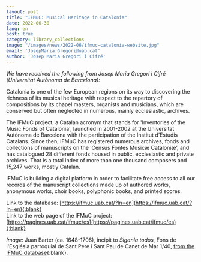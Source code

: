 ```yaml
---
layout: post
title: "IFMuC: Musical Heritage in Catalonia"
date: 2022-06-30
lang: en
post: true
category: library_collections
image: "/images/news/2022-06/ifmuc-catalonia-website.jpg"
email: 'JosepMaria.Gregori@uab.cat'
author: 'Josep Maria Gregori i Cifré'
---
```


_We have received the following from Josep Maria Gregori i Cifré (Universitat Autònoma de Barcelona):_  

Catalonia is one of the few European regions on its way to discovering the richness of its musical heritage with respect to the repertory of compositions by its chapel masters, organists and musicians, which are conserved but often neglected in numerous, mainly ecclesiastic, archives.  

The IFMuC project, a Catalan acronym that stands for 'Inventories of the Music Fonds of Catalonia', launched in 2001-2002 at the Universitat Autònoma de Barcelona with the participation of the Institut d’Estudis Catalans. Since then, IFMuC has registered numerous archives, fonds and collections of manuscripts on the ‘Census Fontes Musicæ Cataloniæ’, and has catalogued 28 different fonds housed in public, ecclesiastic and private archives. That is a total index of more than one thousand composers and 15,247 works, mostly Catalan.  

IFMuC is building a digital platform in order to facilitate free access to all our records of the manuscript collections made up of authored works, anonymous works, choir books, polyphonic books, and printed scores.  

Link to the database: [https://ifmuc.uab.cat/?ln=en](https://ifmuc.uab.cat/?ln=en){:blank}  
Link to the web page of the IFMuC project: [https://pagines.uab.cat/ifmuc/es](https://pagines.uab.cat/ifmuc/es){:blank}  

_Image_: Juan Barter (ca. 1648-1706), incipit to _Siganla todos_, Fons de l'Església parroquial de Sant Pere i Sant Pau de Canet de Mar 1/40, [from the IFMuC database](https://ifmuc.uab.cat/record/2136){:blank}.
